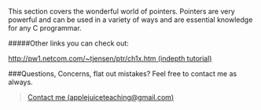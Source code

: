 This section covers the wonderful world of pointers.  Pointers are very powerful and can be used in a variety of ways and are essential knowledge for any C programmar.

#####Other links you can check out:

[http://pw1.netcom.com/~tjensen/ptr/ch1x.htm (indepth tutorial)](http://pw1.netcom.com/~tjensen/ptr/ch1x.htm)




###Questions, Concerns, flat out mistakes?  Feel free to contact me as always. 

> [Contact me (applejuiceteaching@gmail.com)](mailto:applejuiceteaching@gmail.com)
